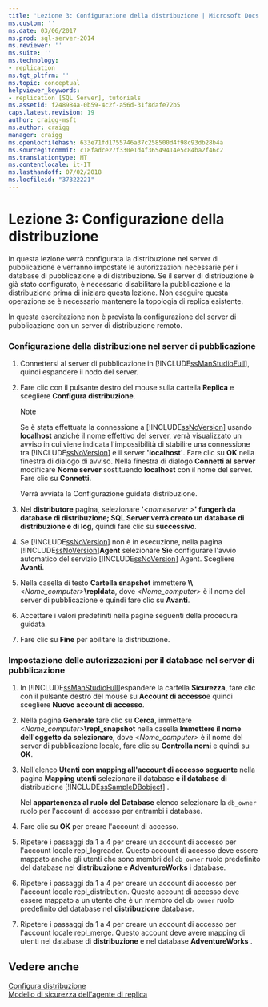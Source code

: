 ```yaml
---
title: 'Lezione 3: Configurazione della distribuzione | Microsoft Docs'
ms.custom: ''
ms.date: 03/06/2017
ms.prod: sql-server-2014
ms.reviewer: ''
ms.suite: ''
ms.technology:
- replication
ms.tgt_pltfrm: ''
ms.topic: conceptual
helpviewer_keywords:
- replication [SQL Server], tutorials
ms.assetid: f248984a-0b59-4c2f-a56d-31f8dafe72b5
caps.latest.revision: 19
author: craigg-msft
ms.author: craigg
manager: craigg
ms.openlocfilehash: 633e71fd1755746a37c258500d4f98c93db28b4a
ms.sourcegitcommit: c18fadce27f330e1d4f36549414e5c84ba2f46c2
ms.translationtype: MT
ms.contentlocale: it-IT
ms.lasthandoff: 07/02/2018
ms.locfileid: "37322221"
---
```

# <a name="lesson-3-configuring-distribution"></a>Lezione 3: Configurazione della distribuzione
  In questa lezione verrà configurata la distribuzione nel server di pubblicazione e verranno impostate le autorizzazioni necessarie per i database di pubblicazione e di distribuzione. Se il server di distribuzione è già stato configurato, è necessario disabilitare la pubblicazione e la distribuzione prima di iniziare questa lezione. Non eseguire questa operazione se è necessario mantenere la topologia di replica esistente.  
  
 In questa esercitazione non è prevista la configurazione del server di pubblicazione con un server di distribuzione remoto.  
  
### <a name="configuring-distribution-at-the-publisher"></a>Configurazione della distribuzione nel server di pubblicazione  
  
1.  Connettersi al server di pubblicazione in [!INCLUDE[ssManStudioFull](../../includes/ssmanstudiofull-md.md)], quindi espandere il nodo del server.  
  
2.  Fare clic con il pulsante destro del mouse sulla cartella **Replica** e scegliere **Configura distribuzione**.  
  
    > [!NOTE]  
    >  Se è stata effettuata la connessione a [!INCLUDE[ssNoVersion](../../includes/ssnoversion-md.md)] usando **localhost** anziché il nome effettivo del server, verrà visualizzato un avviso in cui viene indicata l'impossibilità di stabilire una connessione tra [!INCLUDE[ssNoVersion](../../includes/ssnoversion-md.md)] e il server **'localhost'**. Fare clic su **OK** nella finestra di dialogo di avviso. Nella finestra di dialogo **Connetti al server** modificare **Nome server** sostituendo **localhost** con il nome del server. Fare clic su **Connetti**.  
  
     Verrà avviata la Configurazione guidata distribuzione.  
  
3.  Nel **distributore** pagina, selezionare **'***\<nomeserver >***' fungerà da database di distribuzione; SQL Server verrà creato un database di distribuzione e di log**, quindi fare clic su **successivo**.  
  
4.  Se [!INCLUDE[ssNoVersion](../../includes/ssnoversion-md.md)] non è in esecuzione, nella pagina [!INCLUDE[ssNoVersion](../../includes/ssnoversion-md.md)]**Agent** selezionare **Sì**e configurare l'avvio automatico del servizio [!INCLUDE[ssNoVersion](../../includes/ssnoversion-md.md)] Agent. Scegliere **Avanti**.  
  
5.  Nella casella di testo **Cartella snapshot** immettere **\\\\**\<*Nome_computer>***\repldata**, dove \<*Nome_computer>* è il nome del server di pubblicazione e quindi fare clic su **Avanti**.  
  
6.  Accettare i valori predefiniti nella pagine seguenti della procedura guidata.  
  
7.  Fare clic su **Fine** per abilitare la distribuzione.  
  
### <a name="setting-database-permissions-at-the-publisher"></a>Impostazione delle autorizzazioni per il database nel server di pubblicazione  
  
1.  In [!INCLUDE[ssManStudioFull](../../includes/ssmanstudiofull-md.md)]espandere la cartella **Sicurezza**, fare clic con il pulsante destro del mouse su **Account di accesso**e quindi scegliere **Nuovo account di accesso**.  
  
2.  Nella pagina **Generale** fare clic su **Cerca**, immettere \<*Nome_computer>***\repl_snapshot** nella casella **Immettere il nome dell'oggetto da selezionare**, dove \<*Nome_computer>* è il nome del server di pubblicazione locale, fare clic su **Controlla nomi** e quindi su **OK**.  
  
3.  Nell'elenco **Utenti con mapping all'account di accesso seguente** nella pagina **Mapping utenti** selezionare il database **e il database di** distribuzione [!INCLUDE[ssSampleDBobject](../../includes/sssampledbobject-md.md)] .  
  
     Nel **appartenenza al ruolo del Database** elenco selezionare la `db_owner` ruolo per l'account di accesso per entrambi i database.  
  
4.  Fare clic su **OK** per creare l'account di accesso.  
  
5.  Ripetere i passaggi da 1 a 4 per creare un account di accesso per l'account locale repl_logreader. Questo account di accesso deve essere mappato anche gli utenti che sono membri del `db_owner` ruolo predefinito del database nel **distribuzione** e **AdventureWorks** i database.  
  
6.  Ripetere i passaggi da 1 a 4 per creare un account di accesso per l'account locale repl_distribution. Questo account di accesso deve essere mappato a un utente che è un membro del `db_owner` ruolo predefinito del database nel **distribuzione** database.  
  
7.  Ripetere i passaggi da 1 a 4 per creare un account di accesso per l'account locale repl_merge. Questo account deve avere mapping di utenti nel database di **distribuzione** e nel database **AdventureWorks** .  
  
## <a name="see-also"></a>Vedere anche  
 [Configura distribuzione](configure-distribution.md)   
 [Modello di sicurezza dell'agente di replica](security/replication-agent-security-model.md)  
  
  

